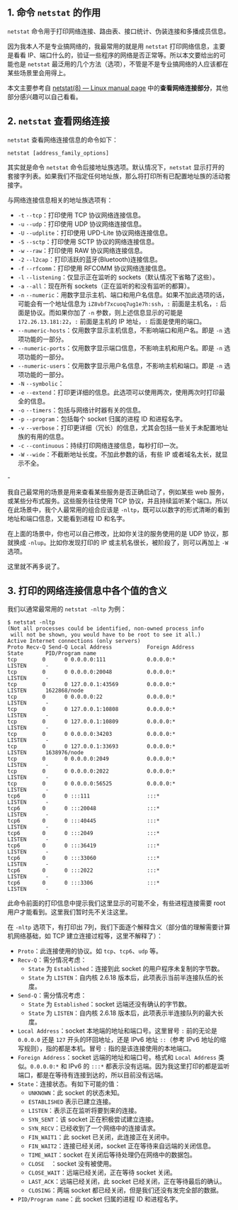 


## 1. 命令 `netstat` 的作用



`netstat` 命令用于打印网络连接、路由表、接口统计、伪装连接和多播成员信息。



因为我本人不是专业搞网络的，我最常用的就是用 `netstat` 打印网络信息，主要是看看 IP、端口什么的，验证一些程序的网络是否正常等。所以本文要给出的可能也是 `netstat` 最泛用的几个方法（选项），不管是不是专业搞网络的人应该都在某些场景里会用得上。



本文主要参考自 [netstat(8) — Linux manual page](https://man7.org/linux/man-pages/man8/netstat.8.html) 中的**查看网络连接部分**，其他部分感兴趣可以自己看看。







## 2. `netstat` 查看网络连接





`netstat` 查看网络连接信息的命令如下：

```shell
netstat [address_family_options]
```

其实就是命令 `netstat` 命令后接地址族选项。默认情况下，`netstat` 显示打开的套接字列表。如果我们不指定任何地址族，那么将打印所有已配置地址族的活动套接字。



与网络连接信息相关的地址族选项有：

* `-t` `--tcp`：打印使用 TCP 协议网络连接信息。
* `-u` `--udp`：打印使用 UDP 协议网络连接信息。
* `-U` `--udplite`：打印使用 UPD-Lite 协议网络连接信息。
* `-S` `--sctp`：打印使用 SCTP 协议的网络连接信息。
* `-w` `--raw`：打印使用 RAW 协议网络连接信息。
* `-2` `--l2cap`：打印活跃的蓝牙(Bluetooth)连接信息。
* `-f` `--rfcomm`：打印使用 RFCOMM 协议网络连接信息。
* `-l` `--listening`：仅显示正在监听的 sockets（默认情况下省略了这些）。
* `-a` `--all`：现在所有 sockets（正在监听的和没有监听的都算）。
* `-n` `--numeric`：用数字显示主机、端口和用户名信息。如果不加此选项的话，可能会有一个地址信息为 `iZ8vbf7xcuoq7ug1e7h:ssh`，`:` 前面是主机名，`:` 后面是协议。而如果你加了 `-n` 参数，则上述信息显示的可能是 `172.26.13.181:22`，`:` 前面是主机的 IP 地址，`:` 后面是使用的端口。
* `--numeric-hosts`：仅用数字显示主机信息，不影响端口和用户名。即是 `-n` 选项功能的一部分。
* `--numeric-ports`：仅用数字显示端口信息，不影响主机和用户名。即是 `-n` 选项功能的一部分。
* `--numeric-users`：仅用数字显示用户名信息，不影响主机和端口。即是 `-n` 选项功能的一部分。
* `-N` `--symbolic`：
* `-e` `--extend`：打印更详细的信息。此选项可以使用两次，使用两次时打印最全的信息。
* `-o` `--timers`：包括与网络计时器有关的信息。
* `-p` `--program`：包括每个 socket 归属的进程 ID 和进程名字。
* `-v` `--verbose`：打印更详细（冗长）的信息，尤其会包括一些关于未配置地址族的有用的信息。
* `-c` `--continuous`：持续打印网络连接信息，每秒打印一次。
* `-W` `--wide`：不截断地址长度。不加此参数的话，有些 IP 或者域名太长，就显示不全。



\-





我自己最常用的场景是用来查看某些服务是否正确启动了，例如某些 web 服务，或某些分布式服务。这些服务往往使用 TCP 协议，并且持续监听某个端口。所以在此场景中，我个人最常用的组合应该是 `-nltp`，既可以以数字的形式清晰的看到地址和端口信息，又能看到进程 ID 和名字。



在上面的场景中，你也可以自己修改，比如你关注的服务使用的是 UDP 协议，那就换成 `-nlup`。比如你发现打印的 IP 或主机名很长，被阶段了，则可以再加上 `-W` 选项。



这里就不再多说了。





## 3. 打印的网络连接信息中各个值的含义

我们以通常最常用的 `netstat -nltp` 为例：



```shell
$ netstat -nltp
(Not all processes could be identified, non-owned process info
 will not be shown, you would have to be root to see it all.)
Active Internet connections (only servers)
Proto Recv-Q Send-Q Local Address           Foreign Address         State       PID/Program name    
tcp        0      0 0.0.0.0:111             0.0.0.0:*               LISTEN      -                   
tcp        0      0 0.0.0.0:20048           0.0.0.0:*               LISTEN      -                   
tcp        0      0 127.0.0.1:43569         0.0.0.0:*               LISTEN      1622868/node        
tcp        0      0 0.0.0.0:22              0.0.0.0:*               LISTEN      -                   
tcp        0      0 127.0.0.1:10808         0.0.0.0:*               LISTEN      -                   
tcp        0      0 127.0.0.1:10809         0.0.0.0:*               LISTEN      -                   
tcp        0      0 0.0.0.0:34203           0.0.0.0:*               LISTEN      -                   
tcp        0      0 127.0.0.1:33693         0.0.0.0:*               LISTEN      1638976/node        
tcp        0      0 0.0.0.0:2049            0.0.0.0:*               LISTEN      -                   
tcp        0      0 0.0.0.0:2022            0.0.0.0:*               LISTEN      -                   
tcp        0      0 0.0.0.0:56525           0.0.0.0:*               LISTEN      -                   
tcp6       0      0 :::111                  :::*                    LISTEN      -                   
tcp6       0      0 :::20048                :::*                    LISTEN      -                   
tcp6       0      0 :::40445                :::*                    LISTEN      -                   
tcp6       0      0 :::2049                 :::*                    LISTEN      -                   
tcp6       0      0 :::36419                :::*                    LISTEN      -                   
tcp6       0      0 :::33060                :::*                    LISTEN      -                   
tcp6       0      0 :::2022                 :::*                    LISTEN      -                   
tcp6       0      0 :::3306                 :::*                    LISTEN      -
```

此命令前面的打印信息中提示我们这里显示的可能不全，有些进程连接需要 root 用户才能看到。这里我们暂时先不关注这里。

在 `-nltp` 选项下，有打印出 7列，我们下面逐个解释含义（部分值的理解需要计算机网络基础，如 TCP 建立连接过程等，这里不解释了）：



* `Proto`：此连接使用的协议。如 `tcp`、`tcp6`、`udp` 等。
* `Recv-Q`：需分情况考虑：
  * `State` 为 `Established`：连接到此 socket 的用户程序未复制的字节数。
  * `State` 为 `LISTEN`：自内核 2.6.18 版本后，此项表示当前半连接队伍的长度。
* `Send-Q`：需分情况考虑：
  * `State` 为 `Established`：socket 远端还没有确认的字节数。
  * `State` 为 `LISTEN`：自内核 2.6.18 版本后，此项表示半连接队列的最大长度。
* `Local Address`：socket 本地端的地址和端口号。这里冒号 `:` 前的无论是 `0.0.0.0` 还是 `127` 开头的环回地址，还是 IPv6 地址 `::`（参考 IPv6 地址的缩写规则），指的都是本机。冒号 `:` 指的是该连接使用的本地端口。
* `Foreign Address`：socket 远端的地址和端口号。格式和 `Local Address` 类似。`0.0.0.0:*` 和 IPv6 的 `:::*` 都表示没有远端。因为我这里打印的都是监听端口，都是在等待有连接到达的，所以目前没有远端。
* `State`：连接状态。有如下可能的值：
  * `UNKNOWN`：此 socket 的状态未知。
  * `ESTABLISHED` 表示已建立连接。
  * `LISTEN`：表示正在监听将要到来的连接。
  * `SYN_SENT`：该 socket 正在积极尝试建立连接。
  * `SYN_RECV`：已经收到了一个网络中的连接请求。
  * `FIN_WAIT1`：此 socket 已关闭，此连接正在关闭中。
  * `FIN_WAIT2`：连接已经关闭，socket 正在等待来自远端的关闭信息。
  * `TIME_WAIT`：socket 在关闭后等待处理仍在网络中的数据包。
  * `CLOSE  `：socket 没有被使用。
  * `CLOSE_WAIT`：远端已经关闭，正在等待 socket 关闭。
  * `LAST_ACK`：远端已经关闭，此 socket 已经关闭，正在等待最后的确认。
  * `CLOSING`：两端 socket 都已经关闭，但是我们还没有发完全部的数据。
* `PID/Program name`：此 socket 归属的进程 ID 和进程名字。

